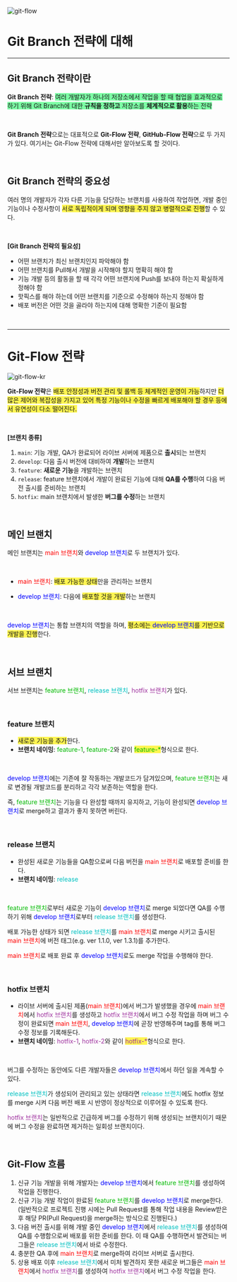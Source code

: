 ![git-flow](../images/GitFlow_v1.0/git-flow.png)

# Git Branch 전략에 대해

***

## Git Branch 전략이란

**Git Branch 전략**: <span style="background-color: #7cffa4">여러 개발자가 하나의 저장소에서 작업을 할 때 협업을 효과적으로 하기 위해 Git Branch에 대한 **규칙을 정하고** 저장소를 **체계적으로 활용**하는 전략</span>

<br>

**Git Branch 전략**으로는 대표적으로 **Git-Flow 전략**, **GitHub-Flow 전략**으로 두 가지가 있다. 여기서는 Git-Flow 전략에 대해서만 알아보도록 할 것이다.

<br>

## Git Branch 전략의 중요성

여러 명의 개발자가 각자 다른 기능을 담당하는 브랜치를 사용하여 작업하면, 개발 중인 기능이나 수정사항이 <span style="background-color: #fff551">서로 독립적이게 되며 영향을 주지 않고 병렬적으로 진행</span>할 수 있다.

<br>

**[Git Branch 전략의 필요성]**

- 어떤 브랜치가 최신 브랜치인지 파악해야 함
- 어떤 브랜치를 Pull해서 개발을 시작해야 할지 명확히 해야 함
- 기능 개발 등의 활동을 할 때 각각 어떤 브랜치에 Push를 보내야 하는지 확실하게 정해야 함
- 핫픽스를 해야 하는데 어떤 브랜치를 기준으로 수정해야 하는지 정해야 함
- 배포 버전은 어떤 것을 골라야 하는지에 대해 명확한 기준이 필요함

<br>

***

# Git-Flow 전략

![git-flow-kr](../images/GitFlow_v1.0/git-flow-kr.png)

**Git-Flow 전략**은 <span style="background-color: #fff551">배포 안정성과 버전 관리 및 롤백 등 체계적인 운영이 가능</span>하지만 <span style="background-color: #fff551">더 많은 제어와 복잡성을 가지고 있어 특정 기능이나 수정을 빠르게 배포해야 할 경우 등에서 유연성이 다소 떨어진다.</span>

<br>

**[브랜치 종류]**

1. `main`: 기능 개발, QA가 완료되어 라이브 서버에 제품으로 **출시**되는 브랜치
2. `develop`: 다음 출시 버전에 대비하여 **개발**하는 브랜치
3. `feature`: **새로운 기능**을 개발하는 브랜치
4. `release`: feature 브랜치에서 개발이 완료된 기능에 대해 **QA를 수행**하여 다음 버전 출시를 준비하는 브랜치
5. `hotfix`: main 브랜치에서 발생한 **버그를 수정**하는 브랜치

<br>

## 메인 브랜치

메인 브랜치는 <span style="color: #FF0000">main 브랜치</span>와 <span style="color: #0000ff">develop 브랜치</span>로 두 브랜치가 있다.

<br>

- <span style="color: #FF0000">main 브랜치</span>: <span style="background-color: #fff551">배포 가능한 상태</span>만을 관리하는 브랜치

- <span style="color: #0000ff">develop 브랜치</span>: 다음에 <span style="background-color: #fff551">배포할 것을 개발</span>하는 브랜치

<br>

<span style="color: #0000ff">develop 브랜치</span>는 통합 브랜치의 역할을 하며, <span style="background-color: #fff551">평소에는 <span style="color: #0000ff">develop 브랜치</span>를 기반으로 개발을 진행</span>한다.

<br>

## 서브 브랜치

서브 브랜치는 <span style="color: #00B900">feature 브랜치</span>, <span style="color: #00c1c1">release 브랜치</span>, <span style="color: #9f339f">hotfix 브랜치</span>가 있다.

<br>

### feature 브랜치

- <span style="background-color: #fff551">새로운 기능을 추가</span>한다.
- **브랜치 네이밍**: <span style="color: #00B900">feature-1</span>, <span style="color: #00B900">feature-2</span>와 같이 <span style="background-color: #fff551"><span style="color: #00B900">feature-*</span></span>형식으로 한다.

<br>

<span style="color: #0000ff">develop 브랜치</span>에는 기존에 잘 작동하는 개발코드가 담겨있으며, <span style="color: #00B900">feature 브랜치</span>는 새로 변경될 개발코드를 분리하고 각각 보존하는 역할을 한다.

즉, <span style="color: #00B900">feature 브랜치</span>는 기능을 다 완성할 때까지 유지하고, 기능이 완성되면 <span style="color: #0000ff">develop 브랜치</span>로 merge하고 결과가 좋지 못하면 버린다.

<br>

### release 브랜치

- 완성된 새로운 기능들을 QA함으로써 다음 버전을 <span style="color: #FF0000">main 브랜치</span>로 배포할 준비를 한다.
- **브랜치 네이밍**: <span style="color: #00c1c1">release</span>

<br>

<span style="color: #00B900">feature 브랜치</span>로부터 새로운 기능이 <span style="color: #0000ff">develop 브랜치</span>로 merge 되었다면 QA를 수행하기 위해 <span style="color: #0000ff">develop 브랜치</span>로부터 <span style="color: #00c1c1">release 브랜치</span>를 생성한다.

배포 가능한 상태가 되면 <span style="color: #00c1c1">release 브랜치</span>를 <span style="color: #FF0000">main 브랜치</span>로 merge 시키고 출시된 <span style="color: #FF0000">main 브랜치</span>에 버전 태그(e.g. ver 1.1.0, ver 1.3.1)를 추가한다.

<span style="color: #FF0000">main 브랜치</span>로 배포 완료 후 <span style="color: #0000ff">develop 브랜치</span>로도 merge 작업을 수행해야 한다.

<br>

### hotfix 브랜치

- 라이브 서버에 출시된 제품(<span style="color: #FF0000">main 브랜치</span>)에서 버그가 발생했을 경우에 <span style="color: #FF0000">main 브랜치</span>에서 <span style="color: #9f339f">hotfix 브랜치</span>를 생성하고 <span style="color: #9f339f">hotfix 브랜치</span>에서 버그 수정 작업을 하며 버그 수정이 완료되면 <span style="color: #FF0000">main 브랜치</span>, <span style="color: #0000ff">develop 브랜치</span>에 곧장 반영해주며 tag를 통해 버그 수정 정보를 기록해둔다.
- **브랜치 네이밍**: <span style="color: #9f339f">hotfix-1</span>, <span style="color: #9f339f">hotfix-2</span>와 같이 <span style="background-color: #fff551"><span style="color: #9f339f">hotfix-*</span></span>형식으로 한다.

<br>

버그를 수정하는 동안에도 다른 개발자들은 <span style="color: #0000ff">develop 브랜치</span>에서 하던 일을 계속할 수 있다.

<span style="color: #00c1c1">release 브랜치</span>가 생성되어 관리되고 있는 상태라면 <span style="color: #00c1c1">release 브랜치</span>에도 hotfix 정보를 merge 시켜 다음 버전 배포 시 반영이 정상적으로 이루어질 수 있도록 한다.

<span style="color: #9f339f">hotfix 브랜치</span>는 일반적으로 긴급하게 버그를 수정하기 위해 생성되는 브랜치이기 때문에 버그 수정을 완료하면 제거하는 일회성 브랜치이다.

<br>

## Git-Flow 흐름

1. 신규 기능 개발을 위해 개발자는  <span style="color: #0000ff">develop 브랜치</span>에서 <span style="color: #00B900">feature 브랜치</span>를 생성하여 작업을 진행한다.
2. 신규 기능 개발 작업이 완료된 <span style="color: #00B900">feature 브랜치</span>를 <span style="color: #0000ff">develop 브랜치</span>로 merge한다. (일반적으로 프로젝트 진행 시에는 Pull Request를 통해 작업 내용을 Review받은 후 해당 PR(Pull Request)을 merge하는 방식으로 진행된다.)
3. 다음 버전 출시를 위해 개발 중인 <span style="color: #0000ff">develop 브랜치</span>에서 <span style="color: #00c1c1">release 브랜치</span>를 생성하여 QA를 수행함으로써 배포를 위한 준비를 한다. 이 때 QA를 수행하면서 발견되는 버그들은 <span style="color: #00c1c1">release 브랜치</span>에서 바로 수정한다.
4. 충분한 QA 후에 <span style="color: #FF0000">main 브랜치</span>로 merge하여 라이브 서버로 출시한다.
5. 상용 배포 이후 <span style="color: #00c1c1">release 브랜치</span>에서 미처 발견하지 못한 새로운 버그들은 <span style="color: #FF0000">main 브랜치</span>에서 <span style="color: #9f339f">hotfix 브랜치</span>를 생성하여 <span style="color: #9f339f">hotfix 브랜치</span>에서 버그 수정 작업을 한다.